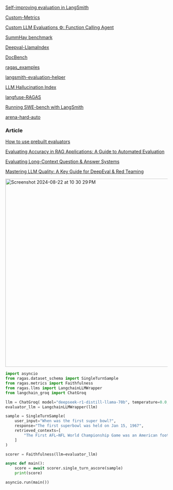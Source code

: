 [Self-improving evaluation in LangSmith](https://blog.langchain.dev/aligning-llm-as-a-judge-with-human-preferences/)

[Custom-Metrics](https://github.com/rajib76/ragas_examples/blob/main/custom_metrics/criminality.py)

[Custom LLM Evaluations ⚙️: Function Calling Agent](https://www.youtube.com/watch?v=EfhylWtNb1s)

[SummHay benchmark](https://github.com/salesforce/summary-of-a-haystack)

[Deepval-LlamaIndex](https://docs.confident-ai.com/docs/integrations-llamaindex) 


[DocBench](https://github.com/Anni-Zou/DocBench) 

[ragas_examples](https://github.com/rajib76/ragas_examples/blob/main/05_answer_correctness.py)

[langsmith-evaluation-helper](https://github.com/gaudiy/langsmith-evaluation-helper)


[LLM Hallucination Index](https://github.com/rungalileo/hallucination-index) 

[langfuse-RAGAS](https://langfuse.com/guides/videos/beginners-guide-to-rag-evaluation)



[Running SWE-bench with LangSmith](https://docs.smith.langchain.com/tutorials/Developers/swe-benchmark)

[arena-hard-auto](https://github.com/lmarena/arena-hard-auto)


### Article

[How to use prebuilt evaluators](https://docs.smith.langchain.com/evaluation/how_to_guides/prebuilt_evaluators)

[Evaluating Accuracy in RAG Applications: A Guide to Automated Evaluation](https://dzone.com/articles/rag-accuracy-metrics-automated-evaluation)

[Evaluating Long-Context Question & Answer Systems](https://eugeneyan.com/writing/qa-evals/?twclid=2-44mq6dobl8i4tvgb8wcu9shwd)

[Mastering LLM Quality: A Key Guide for DeepEval & Red Teaming](https://blog.nashtechglobal.com/mastering-llm-quality-a-key-guide-for-deepeval-red-teaming/)


<img width="585" alt="Screenshot 2024-08-22 at 10 30 29 PM" src="https://github.com/user-attachments/assets/15bb43e0-3474-434b-a858-cf5cbbd110d6">

```py
import asyncio
from ragas.dataset_schema import SingleTurnSample
from ragas.metrics import Faithfulness
from ragas.llms import LangchainLLMWrapper
from langchain_groq import ChatGroq

llm = ChatGroq( model="deepseek-r1-distill-llama-70b", temperature=0.0,max_retries=2)
evaluator_llm = LangchainLLMWrapper(llm)

sample = SingleTurnSample(
    user_input="When was the first super bowl?",
    response="The first superbowl was held on Jan 15, 1967",
    retrieved_contexts=[
        "The First AFL–NFL World Championship Game was an American football game played on January 15, 1967, at the Los Angeles Memorial Coliseum in Los Angeles."
    ]
)

scorer = Faithfulness(llm=evaluator_llm)

async def main():
    score = await scorer.single_turn_ascore(sample)
    print(score)

asyncio.run(main())
```
